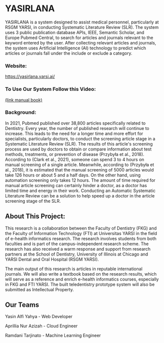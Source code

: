 # YASIRLANA
YASIRLANA is a system designed to assist medical personnel, particularly at RSGM YARSI, in conducting Systematic Literature Review (SLR). The system uses 3 public publication database APIs, IEEE, Semantic Scholar, and Europe Pubmed Central, to search for articles and journals relevant to the keyword entered by the user. After collecting relevant articles and journals, the system uses Artificial Intelligence (AI) technology to predict which articles or journals fall under the include or exclude a category.

### Website:
https://yasirlana.yarsi.ai/

### To Use Our System Follow this Video:
[(link manual book)](https://drive.google.com/file/d/1DxZpXu13Sf64TNdTX7kfT2fLnrU_pWr-/view)
### Background:
In 2021, Pubmed published over 38,800 articles specifically related to Dentistry. Every year, the number of published research will continue to increase. This leads to the need for a longer time and more effort for specialists, particularly doctors, to conduct the screening article stage in a Systematic Literature Review (SLR). The results of this article's screening process are used by doctors to obtain or compare information about test methods, treatments, or prevention of disease (Przybyła et al., 2018). According to (Clark et al., 2021), someone can spend 3 to 4 hours on manual screening of a single article. Meanwhile, according to (Przybyła et al., 2018), it is estimated that the manual screening of 5000 articles would take 126 hours or about 5 and a half days. On the other hand, using automation screening only takes 12 hours. The amount of time required for manual article screening can certainly hinder a doctor, as a doctor has limited time and energy in their work. Conducting an Automatic Systematic Literature Review can be a solution to help speed up a doctor in the article screening stage of the SLR.

## About This Project:
This research is a collaboration between the Faculty of Dentistry (FKG) and the Faculty of Information Technology (FTI) at Universitas YARSI in the field of e-health informatics research. The research involves students from both faculties and is part of the campus-independent research scheme. The research has also received a warm response and support from research partners at the School of Dentistry, University of Illinois at Chicago and YARSI Dental and Oral Hospital (RSGM YARSI).

The main output of this research is articles in reputable international journals. We will also write a textbook based on the research results, which will serve as a reference and enrich e-health informatics courses, especially in FKG and FTI YARSI. The built teledentistry prototype system will also be submitted as Intellectual Property.
## Our Teams
Yasin Alfi Yahya - Web Developer 

Aprillia Nur Azizah - Cloud Engineer 

Ramdani Tarjinato - Machine Learning Engineer


